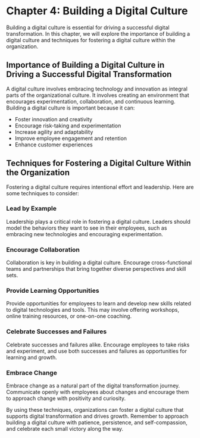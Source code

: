 Chapter 4: Building a Digital Culture
=====================================

Building a digital culture is essential for driving a successful digital transformation. In this chapter, we will explore the importance of building a digital culture and techniques for fostering a digital culture within the organization.

Importance of Building a Digital Culture in Driving a Successful Digital Transformation
---------------------------------------------------------------------------------------

A digital culture involves embracing technology and innovation as integral parts of the organizational culture. It involves creating an environment that encourages experimentation, collaboration, and continuous learning. Building a digital culture is important because it can:

* Foster innovation and creativity
* Encourage risk-taking and experimentation
* Increase agility and adaptability
* Improve employee engagement and retention
* Enhance customer experiences

Techniques for Fostering a Digital Culture Within the Organization
------------------------------------------------------------------

Fostering a digital culture requires intentional effort and leadership. Here are some techniques to consider:

### Lead by Example

Leadership plays a critical role in fostering a digital culture. Leaders should model the behaviors they want to see in their employees, such as embracing new technologies and encouraging experimentation.

### Encourage Collaboration

Collaboration is key in building a digital culture. Encourage cross-functional teams and partnerships that bring together diverse perspectives and skill sets.

### Provide Learning Opportunities

Provide opportunities for employees to learn and develop new skills related to digital technologies and tools. This may involve offering workshops, online training resources, or one-on-one coaching.

### Celebrate Successes and Failures

Celebrate successes and failures alike. Encourage employees to take risks and experiment, and use both successes and failures as opportunities for learning and growth.

### Embrace Change

Embrace change as a natural part of the digital transformation journey. Communicate openly with employees about changes and encourage them to approach change with positivity and curiosity.

By using these techniques, organizations can foster a digital culture that supports digital transformation and drives growth. Remember to approach building a digital culture with patience, persistence, and self-compassion, and celebrate each small victory along the way.
